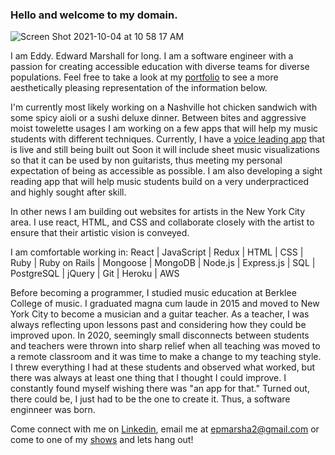 ### Hello and welcome to my domain.

![Screen Shot 2021-10-04 at 10 58 17 AM](https://user-images.githubusercontent.com/78100214/135874910-cb5f5abe-ef0e-416d-a041-c5de8444ac0f.png)


I am Eddy. Edward Marshall for long. I am a software engineer with a passion for creating accessible education with diverse teams for diverse populations. Feel free to take a look at my [portfolio](https://eddymarshall.github.io/portfolio/) to see a more aesthetically pleasing representation of the information below. 

I'm currently most likely working on a Nashville hot chicken sandwich with some spicy aioli or a sushi deluxe dinner. Between bites and aggressive moist towelette usages I am working on a few apps that will help my music students with different techniques. Currently, I have a [voice leading app](https://eddymarshall.github.io/Voice_Leading_Visualizer/) that is live and still being built out Soon it will include sheet music visualizations so that it can be used by non guitarists, thus meeting my personal expectation of being as accessible as possible. I am also developing a sight reading app that will help music students build on a very underpracticed and highly sought after skill. 

In other news I am building out websites for artists in the New York City area. I use react, HTML, and CSS and collaborate closely with the artist to ensure that their artistic vision is conveyed. 

I am comfortable working in: React | JavaScript | Redux | HTML | CSS | Ruby | Ruby on Rails | Mongoose | MongoDB | Node.js | Express.js | SQL | PostgreSQL | jQuery | Git | Heroku | AWS

Before becoming a programmer, I studied music education at Berklee College of music. I graduated magna cum laude in 2015 and moved to New York City to become a musician and a guitar teacher. As a teacher, I was always reflecting upon lessons past and considering how they could be improved upon. In 2020, seemingly small disconnects between students and teachers were thrown into sharp relief when all teaching was moved to a remote classroom and it was time to make a change to my teaching style. I threw everything I had at these students and observed what worked, but there was always at least one thing that I thought I could improve. I constantly found myself wishing there was "an app for that." Turned out, there could be, I just had to be the one to create it. Thus, a software enginneer was born.

Come connect with me on [Linkedin](https://www.linkedin.com/in/edward-marshall-092ba6b9/), email me at [epmarsha2@gmail.com](mailto:epmarsha2@gmail.com) or come to one of my [shows](https://eddymarshallmusic.com) and lets hang out!


<!--
**EddyMarshall/EddyMarshall** is a ✨ _special_ ✨ repository because its `README.md` (this file) appears on your GitHub profile.

Here are some ideas to get you started:

- 🔭 I’m currently working on ...
- 🌱 I’m currently learning ...
- 👯 I’m looking to collaborate on ...
- 🤔 I’m looking for help with ...
- 💬 Ask me about ...
- 📫 How to reach me: ...
- 😄 Pronouns: ...
- ⚡ Fun fact: ...
-->

